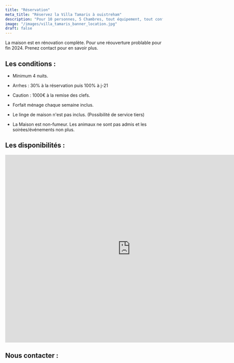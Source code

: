 ```yaml
---
title: "Réservation"
meta_title: "Réservez la Villa Tamaris à ouistreham"
description: "Pour 10 personnes, 5 Chambres, tout équipement, tout confort, prestation haut de gamme."
image: "/images/villa_tamaris_banner_location.jpg"
draft: false
---
```


La maison est en rénovation complète. Pour une réouverture problable pour fin 2024. Prenez contact pour en savoir plus. 

<h2> Les conditions : </h2> 

- Minimum 4 nuits.

- Arrhes : 30% à la réservation puis 100% à j-21 

- Caution : 1000€ à la remise des clefs. 

- Forfait ménage chaque semaine inclus. 

- Le linge de maison  n'est pas inclus. (Possibilité de service tiers) 

- La Maison est non-fumeur. Les animaux ne sont pas admis et les soirées/événements non plus. 

<h2>Les disponibilités : </h2> 

<iframe src="https://calendar.google.com/calendar/embed?height=600&wkst=7&ctz=Europe%2FParis&showPrint=0&showTz=0&showTabs=0&src=Y2Q1OTBhN2E4ZmU4YmViZmYzMzM4NjUyZTE3ZWE5YjMxMGNmZmMzNDdmZjg4ZjhkYTdmNTMxZmYzNWI0MTAzNEBncm91cC5jYWxlbmRhci5nb29nbGUuY29t&color=%23795548" style="border-width:0" width="800" height="600" frameborder="0" scrolling="no"></iframe>

<h2>Nous contacter  :</h2>
<script src="https://static.elfsight.com/platform/platform.js" async></script>
<div class="elfsight-app-af01e587-b07e-4113-bfb9-298c937d72b2 text-center" data-elfsight-app-lazy></div>